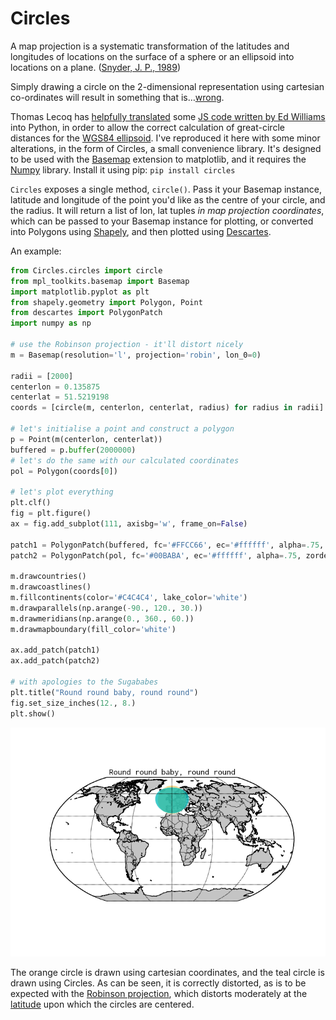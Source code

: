 # Circles

A map projection is a systematic transformation of the latitudes and longitudes of locations on the surface of a sphere or an ellipsoid into locations on a plane. ([Snyder, J. P., 1989](http://pubs.usgs.gov/pp/1453/report.pdf))

Simply drawing a circle on the 2-dimensional representation using cartesian co-ordinates will result in something that is…[wrong](http://www.economist.com/node/1788311).

Thomas Lecoq has [helpfully translated](http://www.geophysique.be/2011/02/19/matplotlib-basemap-tutorial-08-shooting-great-circles/) some [JS code written by Ed Williams](http://williams.best.vwh.net/gccalc.htm) into Python, in order to allow the correct calculation of great-circle distances for the [WGS84 ellipsoid](http://en.wikipedia.org/wiki/World_Geodetic_System). I've reproduced it here with some minor alterations, in the form of Circles, a small convenience library. It's designed to be used with the [Basemap](http://matplotlib.org/basemap/) extension to matplotlib, and it requires the [Numpy](http://www.numpy.org) library. Install it using pip: `pip install circles`

`Circles` exposes a single method, `circle()`. Pass it your Basemap instance, latitude and longitude of the point you'd like as the centre of your circle, and the radius. It will return a list of lon, lat tuples *in map projection coordinates*, which can be passed to your Basemap instance for plotting, or converted into Polygons using [Shapely](http://toblerity.org/shapely/manual.html), and then plotted using [Descartes](https://bitbucket.org/sgillies/descartes/).

An example:  

```Python
from Circles.circles import circle
from mpl_toolkits.basemap import Basemap
import matplotlib.pyplot as plt
from shapely.geometry import Polygon, Point
from descartes import PolygonPatch
import numpy as np

# use the Robinson projection - it'll distort nicely
m = Basemap(resolution='l', projection='robin', lon_0=0)

radii = [2000]
centerlon = 0.135875
centerlat = 51.5219198
coords = [circle(m, centerlon, centerlat, radius) for radius in radii]

# let's initialise a point and construct a polygon
p = Point(m(centerlon, centerlat))
buffered = p.buffer(2000000)
# let's do the same with our calculated coordinates
pol = Polygon(coords[0])

# let's plot everything
plt.clf()
fig = plt.figure()
ax = fig.add_subplot(111, axisbg='w', frame_on=False)

patch1 = PolygonPatch(buffered, fc='#FFCC66', ec='#ffffff', alpha=.75, zorder=2)
patch2 = PolygonPatch(pol, fc='#00BABA', ec='#ffffff', alpha=.75, zorder=2)

m.drawcountries()
m.drawcoastlines()
m.fillcontinents(color='#C4C4C4', lake_color='white')
m.drawparallels(np.arange(-90., 120., 30.))
m.drawmeridians(np.arange(0., 360., 60.))
m.drawmapboundary(fill_color='white')

ax.add_patch(patch1)
ax.add_patch(patch2)

# with apologies to the Sugababes
plt.title("Round round baby, round round")
fig.set_size_inches(12., 8.)
plt.show()
```

![Circles](circles.png "Circle")

The orange circle is drawn using cartesian coordinates, and the teal circle is drawn using Circles. As can be seen, it is correctly distorted, as is to be expected with the [Robinson projection](http://en.wikipedia.org/wiki/Robinson_Projection), which distorts moderately at the [latitude](https://www.google.com/maps/dir/51.5219198,-0.135875/51°31'19.0%22N+0°08'10.0%22E/@51.5217378,-0.1327161,14z/data=!4m13!1m4!3m3!1s0x0:0x0!2zNTHCsDMxJzE5LjAiTiAwwrAwOCcxMC4wIkU!3b1!4m7!1m0!1m5!1m1!1s0x0:0x0!2m2!1d0.136111!2d51.521944) upon which the circles are centered.


